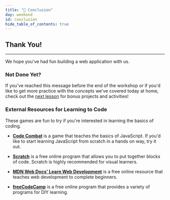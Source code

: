 ```yaml
---
title: "📓 Conclusion"
day: weekend
id: conclusion
hide_table_of_contents: true
---
```


## Thank You!
---

We hope you've had fun building a web application with us.

### Not Done Yet?

If you've reached this message before the end of the workshop _or_ if you'd like to  get more practice with the concepts we've covered today at home, check out the [next lesson](../../workshops/workshop/further-exploration) for bonus projects and activities!

### External Resources for Learning to Code

These games are fun to try if you're interested in learning the basics of coding.

* **[Code Combat](https://codecombat.com/)** is a game that teaches the basics of JavaScript. If you'd like to start learning JavaScript from scratch in a hands on way, try it out.

* **[Scratch](https://scratch.mit.edu/)** is a free online program that allows you to put together blocks of code. Scratch is highly recommended for visual learners.

* **[MDN Web Docs' Learn Web Development](https://developer.mozilla.org/en-US/docs/Learn)** is a free online resource that teaches web development to complete beginners.

* **[freeCodeCamp](https://www.freecodecamp.org/)** is a free online program that provides a variety of programs for DIY learning.
